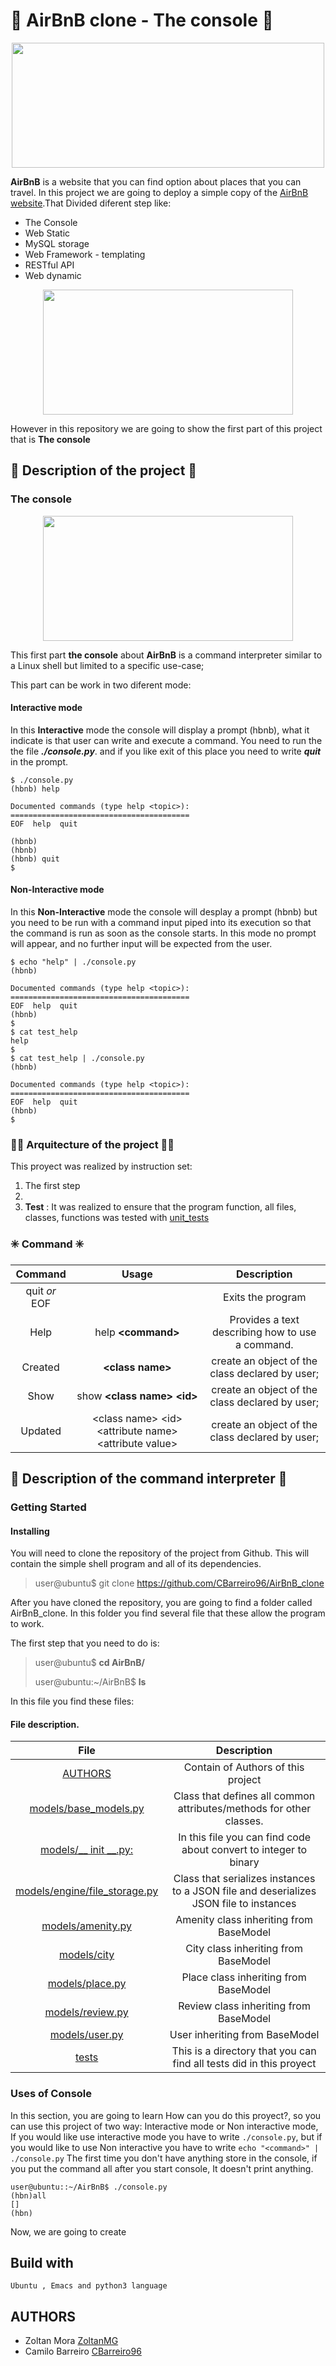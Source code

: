 # :notebook_with_decorative_cover: AirBnB clone - The console :sunrise:

<p align="center">
  <img src="https://user-images.githubusercontent.com/66263776/97637714-299b3f00-1a09-11eb-824d-23b81263f96c.png" width="500" height= "200">
</p>

**AirBnB** is a website that you can find option about places that you can travel. In this project we are going to deploy a simple copy of the [AirBnB website](https://www.airbnb.com.co/?_set_bev_on_new_domain=1603810323_whaprsZfQ18Pr9Cb "Website").That Divided diferent step like:
* The Console
* Web Static
* MySQL storage
* Web Framework - templating
* RESTful API
* Web dynamic

<p align="center">
  <img src="https://user-images.githubusercontent.com/66263776/98057530-81261a00-1e10-11eb-9197-a5eb38a64be5.png" width="400" height= "200">
</p>

However in this repository we are going to show the first part of this project  that is **The console**

## :gem: Description of the project :gem: 
### The console
<p align="center">
  <img src="https://user-images.githubusercontent.com/66263776/97640151-28204580-1a0e-11eb-9e21-888830a67f3e.png" width="400" height= "200">
</p>

This first part **the console** about **AirBnB** is a command interpreter similar to a Linux shell but limited to a specific use-case; 

This part can be work  in two diferent mode:

#### Interactive mode
In this **Interactive** mode the console will display a prompt (hbnb), what it indicate is that user can write and execute a command. You need to run the the file ***./console.py***. and if you like exit of this place you need to write ***quit*** in the prompt.
```
$ ./console.py
(hbnb) help

Documented commands (type help <topic>):
========================================
EOF  help  quit

(hbnb) 
(hbnb) 
(hbnb) quit
$
```
#### Non-Interactive mode
In this **Non-Interactive** mode the console will desplay a prompt (hbnb) but you need to be run with a command input piped into its execution so that the command is run as soon as the console starts. In this mode no prompt will appear, and no further input will be expected from the user.
```
$ echo "help" | ./console.py
(hbnb)

Documented commands (type help <topic>):
========================================
EOF  help  quit
(hbnb) 
$
$ cat test_help
help
$
$ cat test_help | ./console.py
(hbnb)

Documented commands (type help <topic>):
========================================
EOF  help  quit
(hbnb) 
$
```
### :man_technologist: Arquitecture of the project :man_technologist:
This proyect was realized  by instruction set:
1) The first step 
2)
4) **Test** : It was realized to ensure that the program function, all files, classes, functions was tested with [unit_tests](https://docs.python.org/3.4/library/unittest.html#module-unittest "Unitest")

### :eight_spoked_asterisk: Command :eight_spoked_asterisk:
| Command | Usage |Description |
| :---: | :---: |:---: |
| quit *or* EOF |  | Exits the program |
| Help | help **<command\>** | Provides a text describing how to use a command. |
| Created | **<class name\>** |  create an object of the class declared by user; |
| Show | show **<class name\> <id\>** |  create an object of the class declared by user; |
| Updated | <class name\> <id\> <attribute name\> <attribute value\> |  create an object of the class declared by user; |

## :gem: Description of the command interpreter :gem:

### Getting Started

#### Installing
You will need to clone the repository of the project from Github. This will contain the simple shell program and all of its dependencies.
>user@ubuntu$ git clone https://github.com/CBarreiro96/AirBnB_clone

After you have cloned the repository, you are going to find a folder called AirBnB_clone. In this folder you find several file that these allow the program to work.

The first step that you need to do is:
>user@ubuntu$ **cd AirBnB/**
>
>user@ubuntu:~/AirBnB$ **ls**

In this file you find these files:

####  File description.
| File | Description |
| :---: | :---: |
| [AUTHORS](https://github.com/CBarreiro96/AirBnB_clone/blob/main/AUTHORS "Authors of Project") | Contain of Authors of this project |
| [models/base_models.py](https://github.com/CBarreiro96/AirBnB_clone/blob/main/models/base_model.py "base_models") | Class that defines all common attributes/methods for other classes. |
|[models/__ init __.py:](https://github.com/CBarreiro96/AirBnB_clone/blob/main/models/__init__.py "Init") | In this file you can find code about convert to integer to binary |
|[models/engine/file_storage.py](https://github.com/CBarreiro96/AirBnB_clone/blob/main/models/engine/file_storage.py "File_storage") | Class that serializes instances to a JSON file and deserializes JSON file to instances |
| [models/amenity.py](https://github.com/CBarreiro96/AirBnB_clone/blob/main/models/amenity.py "File amenity") | Amenity class inheriting from BaseModel |
| [models/city](https://github.com/CBarreiro96/AirBnB_clone/blob/main/models/city.py "File city") | City class inheriting from BaseModel |
| [models/place.py](https://github.com/CBarreiro96/AirBnB_clone/blob/main/models/place.py "File place") | Place class inheriting from BaseModel |
| [models/review.py](https://github.com/CBarreiro96/AirBnB_clone/blob/main/models/review.py "File review") | Review class inheriting from BaseModel |
| [models/user.py](https://github.com/CBarreiro96/AirBnB_clone/blob/main/models/user.py "File user") | User inheriting from BaseModel |
| [tests](https://github.com/CBarreiro96/AirBnB_clone/blob/main/models/user.py "File user") | This is a directory that you can find all tests did in this proyect |
### Uses of Console
In this section, you are going to learn How can you do this proyect?, so you can use this project of two way: Interactive mode or Non interactive mode, If you would like use interactive mode you have to write ```./console.py```, but if you would like to use Non interactive you have to write ```echo "<command>" | ./console.py``` 
The first time you don't have anything store in the console, if you put the command all after you start console, It doesn't print anything.
```
user@ubuntu::~/AirBnB$ ./console.py
(hbn)all
[]
(hbn)
```
Now, we are going to create 

## Build with
```
Ubuntu , Emacs and python3 language
```
## AUTHORS
* Zoltan Mora [ZoltanMG](https://github.com/ZoltanMG "User Github")
* Camilo Barreiro [CBarreiro96](https://github.com/CBarreiro96 "User Github")
